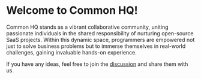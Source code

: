 # Welcome to Common HQ!

Common HQ stands as a vibrant collaborative community, uniting passionate individuals in the shared responsibility of nurturing open-source SaaS projects. Within this dynamic space, programmers are empowered not just to solve business problems but to immerse themselves in real-world challenges, gaining invaluable hands-on experience.

If you have any ideas, feel free to join the [discussion](https://github.com/orgs/common-hq/discussions) and share them with us.
